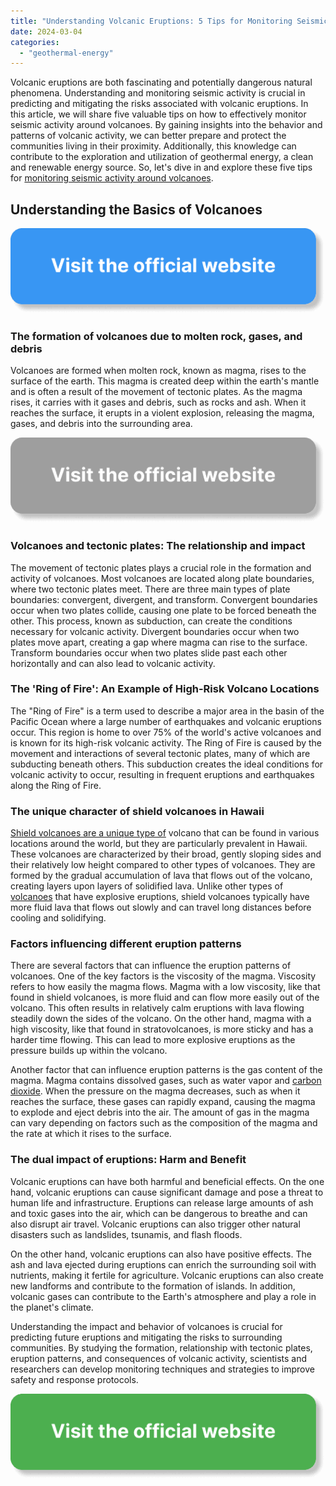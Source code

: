```yaml
---
title: "Understanding Volcanic Eruptions: 5 Tips for Monitoring Seismic Activity"
date: 2024-03-04
categories: 
  - "geothermal-energy"
---
```


Volcanic eruptions are both fascinating and potentially dangerous natural phenomena. Understanding and monitoring seismic activity is crucial in predicting and mitigating the risks associated with volcanic eruptions. In this article, we will share five valuable tips on how to effectively monitor seismic activity around volcanoes. By gaining insights into the behavior and patterns of volcanic activity, we can better prepare and protect the communities living in their proximity. Additionally, this knowledge can contribute to the exploration and utilization of geothermal energy, a clean and renewable energy source. So, let's dive in and explore these five tips for [monitoring seismic activity around volcanoes](https://magmamatters.com/the-art-and-science-of-volcano-monitoring/ "The Art and Science of Volcano Monitoring").

## Understanding the Basics of Volcanoes

[![Find your new Understanding Volcanic Eruptions: 5 Tips for Monitoring Seismic Activity on this page.](images/visit-official-website-blue-13.png "Find your new Understanding Volcanic Eruptions: 5 Tips for Monitoring Seismic Activity on this page.")](https://www.hawaiitours.com/?ref=poolboy17 "Find your new Understanding Volcanic Eruptions: 5 Tips for Monitoring Seismic Activity on this page.")

### The formation of volcanoes due to molten rock, gases, and debris

Volcanoes are formed when molten rock, known as magma, rises to the surface of the earth. This magma is created deep within the earth's mantle and is often a result of the movement of tectonic plates. As the magma rises, it carries with it gases and debris, such as rocks and ash. When it reaches the surface, it erupts in a violent explosion, releasing the magma, gases, and debris into the surrounding area.

[![Discover more about the Understanding Volcanic Eruptions: 5 Tips for Monitoring Seismic Activity.](images/visit-official-website-grey-46.png "Discover more about the Understanding Volcanic Eruptions: 5 Tips for Monitoring Seismic Activity.")](https://www.hawaiitours.com/?ref=poolboy17 "Discover more about the Understanding Volcanic Eruptions: 5 Tips for Monitoring Seismic Activity.")

### Volcanoes and tectonic plates: The relationship and impact

The movement of tectonic plates plays a crucial role in the formation and activity of volcanoes. Most volcanoes are located along plate boundaries, where two tectonic plates meet. There are three main types of plate boundaries: convergent, divergent, and transform. Convergent boundaries occur when two plates collide, causing one plate to be forced beneath the other. This process, known as subduction, can create the conditions necessary for volcanic activity. Divergent boundaries occur when two plates move apart, creating a gap where magma can rise to the surface. Transform boundaries occur when two plates slide past each other horizontally and can also lead to volcanic activity.

### The 'Ring of Fire': An Example of High-Risk Volcano Locations

The "Ring of Fire" is a term used to describe a major area in the basin of the Pacific Ocean where a large number of earthquakes and volcanic eruptions occur. This region is home to over 75% of the world's active volcanoes and is known for its high-risk volcanic activity. The Ring of Fire is caused by the movement and interactions of several tectonic plates, many of which are subducting beneath others. This subduction creates the ideal conditions for volcanic activity to occur, resulting in frequent eruptions and earthquakes along the Ring of Fire.

### The unique character of shield volcanoes in Hawaii

[Shield volcanoes are a unique type of](https://magmamatters.com/understanding-volcanic-formation-a-comprehensive-guide/ "Understanding Volcanic Formation: A Comprehensive Guide") volcano that can be found in various locations around the world, but they are particularly prevalent in Hawaii. These volcanoes are characterized by their broad, gently sloping sides and their relatively low height compared to other types of volcanoes. They are formed by the gradual accumulation of lava that flows out of the volcano, creating layers upon layers of solidified lava. Unlike other types of [volcanoes](https://magmamatters.com/the-environmental-impact-of-volcanic-eruptions-2/ "The Environmental Impact of Volcanic Eruptions") that have explosive eruptions, shield volcanoes typically have more fluid lava that flows out slowly and can travel long distances before cooling and solidifying.

### Factors influencing different eruption patterns

There are several factors that can influence the eruption patterns of volcanoes. One of the key factors is the viscosity of the magma. Viscosity refers to how easily the magma flows. Magma with a low viscosity, like that found in shield volcanoes, is more fluid and can flow more easily out of the volcano. This often results in relatively calm eruptions with lava flowing steadily down the sides of the volcano. On the other hand, magma with a high viscosity, like that found in stratovolcanoes, is more sticky and has a harder time flowing. This can lead to more explosive eruptions as the pressure builds up within the volcano.

Another factor that can influence eruption patterns is the gas content of the magma. Magma contains dissolved gases, such as water vapor and [carbon dioxide](https://magmamatters.com/geothermal-energy-and-its-volcanic-origins/ "Geothermal Energy and Its Volcanic Origins"). When the pressure on the magma decreases, such as when it reaches the surface, these gases can rapidly expand, causing the magma to explode and eject debris into the air. The amount of gas in the magma can vary depending on factors such as the composition of the magma and the rate at which it rises to the surface.

### The dual impact of eruptions: Harm and Benefit

Volcanic eruptions can have both harmful and beneficial effects. On the one hand, volcanic eruptions can cause significant damage and pose a threat to human life and infrastructure. Eruptions can release large amounts of ash and toxic gases into the air, which can be dangerous to breathe and can also disrupt air travel. Volcanic eruptions can also trigger other natural disasters such as landslides, tsunamis, and flash floods.

On the other hand, volcanic eruptions can also have positive effects. The ash and lava ejected during eruptions can enrich the surrounding soil with nutrients, making it fertile for agriculture. Volcanic eruptions can also create new landforms and contribute to the formation of islands. In addition, volcanic gases can contribute to the Earth's atmosphere and play a role in the planet's climate.

Understanding the impact and behavior of volcanoes is crucial for predicting future eruptions and mitigating the risks to surrounding communities. By studying the formation, relationship with tectonic plates, eruption patterns, and consequences of volcanic activity, scientists and researchers can develop monitoring techniques and strategies to improve safety and response protocols.

[![Get your own Understanding Volcanic Eruptions: 5 Tips for Monitoring Seismic Activity today.](images/visit-official-website-green-18.png "Get your own Understanding Volcanic Eruptions: 5 Tips for Monitoring Seismic Activity today.")](https://www.hawaiitours.com/?ref=poolboy17 "Get your own Understanding Volcanic Eruptions: 5 Tips for Monitoring Seismic Activity today.")
